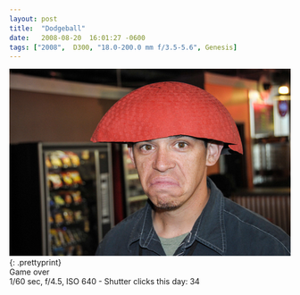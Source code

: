```yaml
---
layout: post
title:  "Dodgeball"
date:   2008-08-20  16:01:27 -0600
tags: ["2008",  D300, "18.0-200.0 mm f/3.5-5.6", Genesis]
---
```

![:title](/images/2008/2008_0820_DSC_8299.jpg)
{: .prettyprint}  
Game over  
1/60 sec, f/4.5, ISO 640 - Shutter clicks this day: 34
